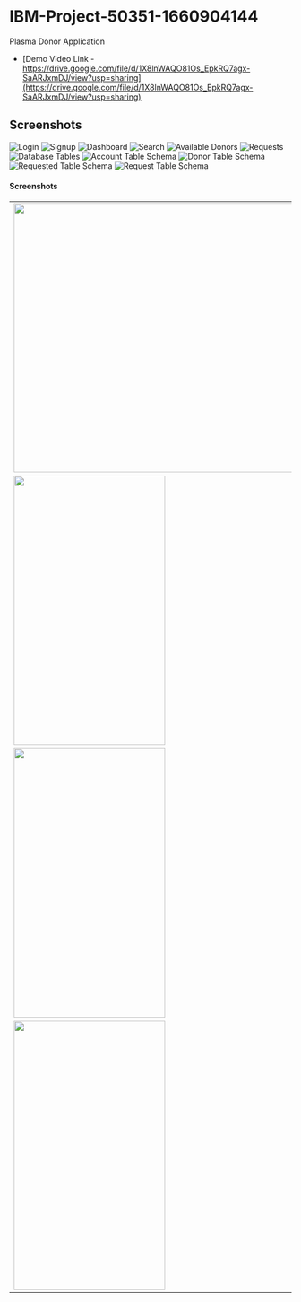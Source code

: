 # IBM-Project-50351-1660904144
Plasma Donor Application

* [Demo Video Link - https://drive.google.com/file/d/1X8lnWAQO81Os_EpkRQ7agx-SaARJxmDJ/view?usp=sharing](https://drive.google.com/file/d/1X8lnWAQO81Os_EpkRQ7agx-SaARJxmDJ/view?usp=sharing)

## Screenshots

![Login](Screenshots/Login.JPG) ![Signup](Screenshots/Signup.JPG)
![Dashboard](Screenshots/Dashboard.JPG)
![Search](Screenshots/Search.JPG)
![Available Donors](Screenshots/Available%20Donors.JPG)
![Requests](Screenshots/Request.JPG)
![Database Tables](Screenshots/Db%20Tables.JPG)
![Account Table Schema](Screenshots/Account.JPG)
![Donor Table Schema](Screenshots/Donor.JPG)
![Requested Table Schema](Screenshots/Requested.JPG)
![Request Table Schema](Screenshots/Requests.JPG)

#### Screenshots

<table>
  <tr>
    <td><img src="Screenshots/Login.JPG" width=570 height=480></td>
    <td><img src="Screenshots/Signup.JPG" width=570 height=480></td>
    <td><img src="Screenshots/Dashboard.JPG" width=270 height=480></td>
  </tr>
  <tr>
    <td><img src="Screenshots/Search.JPG" width=270 height=480></td>
    <td><img src="Screenshots/Available%20Donors.JPG" width=270 height=480></td>
    <td><img src="Screenshots/Request.JPG" width=270 height=480></td>
  </tr>
  <tr>
    <td><img src="Screenshots/Db%20Tables.JPG" width=270 height=480></td>
    <td><img src="Screenshots/Account.JPG" width=270 height=480></td>
    <td><img src="Screenshots/Requested.JPG" width=270 height=480></td>
  </tr>
  <tr>
    <td><img src="Screenshots/Requests.JPG" width=270 height=480></td>
  </tr>
 </table>